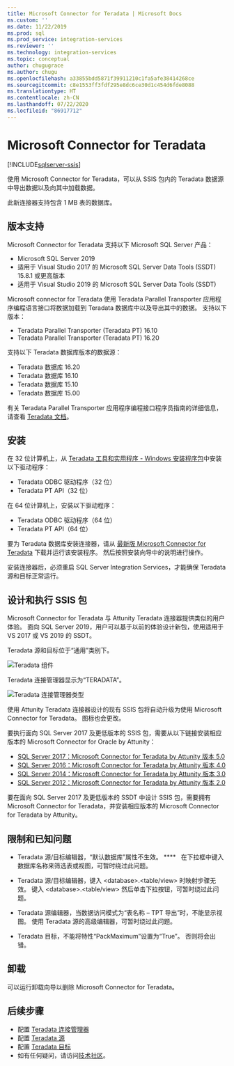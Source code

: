 ```yaml
---
title: Microsoft Connector for Teradata | Microsoft Docs
ms.custom: ''
ms.date: 11/22/2019
ms.prod: sql
ms.prod_service: integration-services
ms.reviewer: ''
ms.technology: integration-services
ms.topic: conceptual
author: chugugrace
ms.author: chugu
ms.openlocfilehash: a33855bdd5871f39911210c1fa5afe38414268ce
ms.sourcegitcommit: c8e1553ff3fdf295e8dc6ce30d1c454d6fde8088
ms.translationtype: HT
ms.contentlocale: zh-CN
ms.lasthandoff: 07/22/2020
ms.locfileid: "86917712"
---
```

# <a name="microsoft-connector-for-teradata"></a>Microsoft Connector for Teradata

[!INCLUDE[sqlserver-ssis](../../includes/applies-to-version/sqlserver-ssis.md)]

使用 Microsoft Connector for Teradata，可以从 SSIS 包内的 Teradata 数据源中导出数据以及向其中加载数据。

此新连接器支持包含 1 MB 表的数据库。

## <a name="version-support"></a>版本支持

Microsoft Connector for Teradata 支持以下 Microsoft SQL Server 产品：

- Microsoft SQL Server 2019
- 适用于 Visual Studio 2017 的 Microsoft SQL Server Data Tools (SSDT) 15.8.1 或更高版本
- 适用于 Visual Studio 2019 的 Microsoft SQL Server Data Tools (SSDT)

Microsoft connector for Teradata 使用 Teradata Parallel Transporter 应用程序编程语言接口将数据加载到 Teradata 数据库中以及导出其中的数据。 支持以下版本：

- Teradata Parallel Transporter (Teradata PT) 16.10
- Teradata Parallel Transporter (Teradata PT) 16.20

支持以下 Teradata 数据库版本的数据源：

- Teradata 数据库 16.20
- Teradata 数据库 16.10
- Teradata 数据库 15.10
- Teradata 数据库 15.00

有关 Teradata Parallel Transporter 应用程序编程接口程序员指南的详细信息，请查看 [Teradata 文档](https://docs.teradata.com/)。

## <a name="installation"></a>安装

在 32 位计算机上，从 [Teradata 工具和实用程序 - Windows 安装程序包](https://downloads.teradata.com/download/tools/teradata-tools-and-utilities-windows-installation-package)中安装以下驱动程序：

- Teradata ODBC 驱动程序（32 位）
- Teradata PT API（32 位）

在 64 位计算机上，安装以下驱动程序：

- Teradata ODBC 驱动程序（64 位）
- Teradata PT API（64 位）

要为 Teradata 数据库安装连接器，请从 [最新版 Microsoft Connector for Teradata](https://www.microsoft.com/download/details.aspx?id=100599) 下载并运行该安装程序。 然后按照安装向导中的说明进行操作。

安装连接器后，必须重启 SQL Server Integration Services，才能确保 Teradata 源和目标正常运行。

## <a name="design-and-execute-ssis-packages"></a>设计和执行 SSIS 包

Microsoft Connector for Teradata 与 Attunity Teradata 连接器提供类似的用户体验。 面向 SQL Server 2019，用户可以基于以前的体验设计新包，使用适用于 VS 2017 或 VS 2019 的 SSDT。

Teradata 源和目标位于“通用”类别下。

![Teradata 组件](media/teradata-component.png)

Teradata 连接管理器显示为“TERADATA”。

![Teradata 连接管理器类型](media/teradata-connection-manager-type.png)

使用 Attunity Teradata 连接器设计的现有 SSIS 包将自动升级为使用 Microsoft Connector for Teradata。 图标也会更改。

要执行面向 SQL Server 2017 及更低版本的 SSIS 包，需要从以下链接安装相应版本的 Microsoft Connector for Oracle by Attunity：

- [SQL Server 2017：Microsoft Connector for Teradata by Attunity 版本 5.0](https://www.microsoft.com/download/details.aspx?id=55179)
- [SQL Server 2016：Microsoft Connector for Teradata by Attunity 版本 4.0](https://www.microsoft.com/download/details.aspx?id=52950)
- [SQL Server 2014：Microsoft Connector for Teradata by Attunity 版本 3.0](https://www.microsoft.com/download/details.aspx?id=44582)
- [SQL Server 2012：Microsoft Connector for Teradata by Attunity 版本 2.0](https://www.microsoft.com/download/details.aspx?id=29283)

要在面向 SQL Server 2017 及更低版本的 SSDT 中设计 SSIS 包，需要拥有 Microsoft Connector for Teradata，并安装相应版本的 Microsoft Connector for Teradata by Attunity。 

## <a name="limitationsandknownissues"></a>限制和已知问题

- Teradata 源/目标编辑器，“默认数据库”属性不生效。 ****   在下拉框中键入数据库名称来筛选表或视图，可暂时绕过此问题。

- Teradata 源/目标编辑器，键入 \<database>.<table/view> 时映射步骤无效。 键入 \<database>.<table/view> 然后单击下拉按钮，可暂时绕过此问题。

- Teradata 源编辑器，当数据访问模式为“表名称 – TPT 导出”时，不能显示视图。 使用 Teradata 源的高级编辑器，可暂时绕过此问题。

- Teradata 目标，不能将特性“PackMaximum”设置为“True”。 否则将会出错。

## <a name="uninstallation"></a>卸载

可以运行卸载向导以删除 Microsoft Connector for Teradata。

## <a name="next-steps"></a>后续步骤

- 配置 [Teradata 连接管理器](teradata-connection-manager.md)
- 配置 [Teradata 源](teradata-source.md)
- 配置 [Teradata 目标](teradata-destination.md)
- 如有任何疑问，请访问[技术社区](https://aka.ms/AA6iwdw)。
